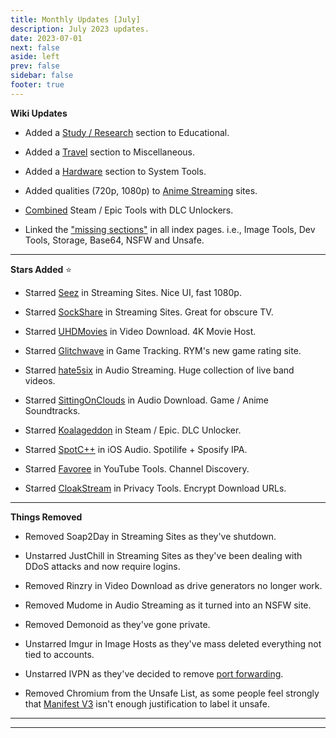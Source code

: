 ```yaml
---
title: Monthly Updates [July]
description: July 2023 updates.
date: 2023-07-01
next: false
aside: left
prev: false
sidebar: false
footer: true
---
```


<Post authors="['nbats']"></Post>

**Wiki Updates**

- Added a
  [Study / Research](/edupiracyguide/#study--research)
  section to Educational.

- Added a [Travel](/miscguide/#travel) section to
  Miscellaneous.

- Added a [Hardware](/system-tools#hardware-tools) section
  to System Tools.

- Added qualities (720p, 1080p) to
  [Anime Streaming](/videopiracyguide/#anime-streaming)
  sites.

- [Combined](/gamingpiracyguide/#steam--epic) Steam / Epic
  Tools with DLC Unlockers.

- Linked the ["missing sections"](https://ibb.co/X8K2GTc) in all index pages.
  i.e., Image Tools, Dev Tools, Storage, Base64, NSFW and Unsafe.

---

**Stars Added** ⭐

- Starred [Seez](/videopiracyguide/#multi-hosts) in
  Streaming Sites. Nice UI, fast 1080p.

- Starred [SockShare](/videopiracyguide/#dedicated-hosts)
  in Streaming Sites. Great for obscure TV.

- Starred [UHDMovies](/videopiracyguide/#download-sites)
  in Video Download. 4K Movie Host.

- Starred
  [Glitchwave](/gamingpiracyguide/#tracking--discovery) in
  Game Tracking. RYM's new game rating site.

- Starred [hate5six](/audiopiracyguide/#streaming-sites)
  in Audio Streaming. Huge collection of live band videos.

- Starred
  [SittingOnClouds](/audiopiracyguide/#download-sites) in
  Audio Download. Game / Anime Soundtracks.

- Starred [Koalageddon](/gamingpiracyguide/#steam--epic)
  in Steam / Epic. DLC Unlocker.

- Starred [SpotC++](/android-iosguide/#ios-audio) in iOS
  Audio. Spotilife + Sposify IPA.

- Starred [Favoree](/toolsguide/#youtube-tools) in YouTube
  Tools. Channel Discovery.

- Starred [CloakStream](/adblockvpnguide/#browser-tools)
  in Privacy Tools. Encrypt Download URLs.

---

**Things Removed**

- Removed Soap2Day in Streaming Sites as they've shutdown.

- Unstarred JustChill in Streaming Sites as they've been dealing with DDoS
  attacks and now require logins.

- Removed Rinzry in Video Download as drive generators no longer work.

- Removed Mudome in Audio Streaming as it turned into an NSFW site.

- Removed Demonoid as they've gone private.

- Unstarred Imgur in Image Hosts as they've mass deleted everything not tied to
  accounts.

- Unstarred IVPN as they've decided to remove
  [port forwarding](https://www.ivpn.net/blog/gradual-removal-of-port-forwarding/).

- Removed Chromium from the Unsafe List, as some people feel strongly that
  [Manifest V3](https://www.eff.org/deeplinks/2021/12/chrome-users-beware-manifest-v3-deceitful-and-threatening)
  isn't enough justification to label it unsafe.

---

---
